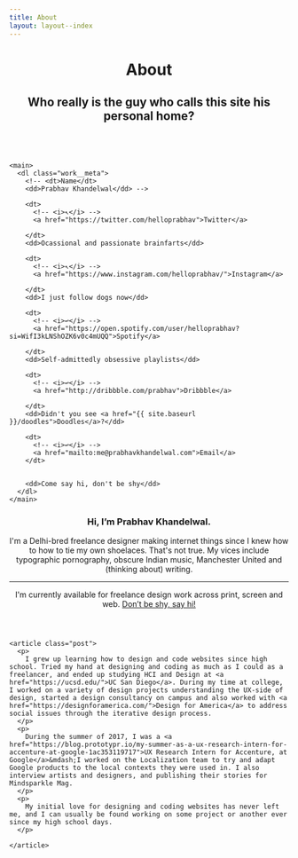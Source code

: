 ```yaml
---
title: About
layout: layout--index
---
```


<header class="section page-header">
  <h1>
    About
  </h1>
  <h2>
    Who really is the guy who calls this site his personal home?
  </h2>
</header>
<!-- 
<section class="work__highlight">
    <img class="davatar" src="{{ site.baseurl }}/assets/img/davatar.jpeg" alt="">
</section> -->

<section class="about">

  <section class="section about__intro">
    <aside>
      <img class="davatar" src="{{ site.baseurl }}/assets/img/davatar.jpeg" alt="">
    </aside>
  
    <main>
      <dl class="work__meta">
        <!-- <dt>Name</dt>
        <dd>Prabhav Khandelwal</dd> -->

        <dt>
          <!-- <i>↖︎</i> -->
          <a href="https://twitter.com/helloprabhav">Twitter</a>
          
        </dt>
        <dd>Ocassional and passionate brainfarts</dd>

        <dt>
          <!-- <i>↖︎</i> -->
          <a href="https://www.instagram.com/helloprabhav/">Instagram</a>
          
        </dt>
        <dd>I just follow dogs now</dd>

        <dt>
          <!-- <i>↩︎</i> -->
          <a href="https://open.spotify.com/user/helloprabhav?si=WifI3kLNShOZK6v0c4mUQQ">Spotify</a>
          
        </dt>
        <dd>Self-admittedly obsessive playlists</dd>

        <dt>
          <!-- <i>↩︎</i> -->
          <a href="http://dribbble.com/prabhav">Dribbble</a>
          
        </dt>
        <dd>Didn't you see <a href="{{ site.baseurl }}/doodles">Doodles</a>?</dd>
          
        <dt>
          <!-- <i>↩︎</i> -->
          <a href="mailto:me@prabhavkhandelwal.com">Email</a>
        </dt>
        
        
        <dd>Come say hi, don't be shy</dd>
      </dl>
    </main>
    
  </section>

  <section class="section article-wrapper">
    <header class="page-header">
        <h1>Hi, I&rsquo;m Prabhav Khandelwal.</h1>
        <p class="lead">
          I'm a Delhi-bred freelance designer making internet things since I knew how to how to tie my own shoelaces. That's not true. My vices include typographic pornography, obscure Indian music, Manchester United and (thinking about) writing.
        </p>
        <hr>
        <p class="lead">
          I'm currently available for freelance design work across print, screen and web. 
          <a href="#">Don&rsquo;t be shy, say hi!</a>
        </p>
    </header>
    
    <article class="post">
      <p>
        I grew up learning how to design and code websites since high school. Tried my hand at designing and coding as much as I could as a freelancer, and ended up studying HCI and Design at <a href="https://ucsd.edu/">UC San Diego</a>. During my time at college, I worked on a variety of design projects understanding the UX-side of design, started a design consultancy on campus and also worked with <a href="https://designforamerica.com/">Design for America</a> to address social issues through the iterative design process.
      </p>
      <p> 
        During the summer of 2017, I was a <a href="https://blog.prototypr.io/my-summer-as-a-ux-research-intern-for-accenture-at-google-1ac353119717">UX Research Intern for Accenture, at Google</a>&mdash;I worked on the Localization team to try and adapt Google products to the local contexts they were used in. I also interview artists and designers, and publishing their stories for Mindsparkle Mag.
      </p>
      <p>
        My initial love for designing and coding websites has never left me, and I can usually be found working on some project or another ever since my high school days.
      </p>
      
    </article>    
  </section>



</section>